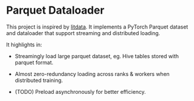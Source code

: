 # Parquet Dataloader


This project is inspired by [litdata](https://github.com/Lightning-AI/litdata).
It implements a PyTorch Parquet dataset and dataloader that support streaming and distributed loading.

It highlights in:

* Streamingly load large parquet dataset, eg. Hive tables stored with parquet format. 

* Almost zero-redundancy loading across ranks & workers when distributed training.

* (TODO) Preload asynchronously for better efficiency.